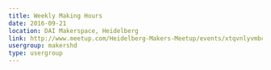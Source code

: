 ```yaml
---
title: Weekly Making Hours
date: 2016-09-21
location: DAI Makerspace, Heidelberg
link: http://www.meetup.com/Heidelberg-Makers-Meetup/events/xtqvnlyvmbcc/
usergroup: makershd
type: usergroup
---
```

